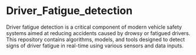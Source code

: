 # Driver_Fatigue_detection
Driver fatigue detection is a critical component of modern vehicle safety systems aimed at reducing accidents caused by drowsy or fatigued drivers. This repository contains algorithms, models, and tools designed to detect signs of driver fatigue in real-time using various sensors and data inputs.
